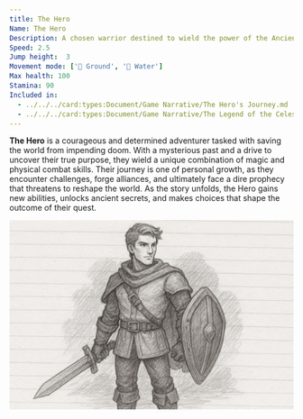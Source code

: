 ```yaml
---
title: The Hero
Name: The Hero
Description: A chosen warrior destined to wield the power of the Ancients and restore balance to Eldoria.
Speed: 2.5
Jump height:  3
Movement mode: ['🏃 Ground', '🌊 Water']
Max health: 100
Stamina: 90
Included in:
  - ../../../card:types:Document/Game Narrative/The Hero's Journey.md
  - ../../../card:types:Document/Game Narrative/The Legend of the Celestial Swords.md
---
```


**The Hero** is a courageous and determined adventurer tasked with saving the world from impending doom. With a mysterious past and a drive to uncover their true purpose, they wield a unique combination of magic and physical combat skills. Their journey is one of personal growth, as they encounter challenges, forge alliances, and ultimately face a dire prophecy that threatens to reshape the world. As the story unfolds, the Hero gains new abilities, unlocks ancient secrets, and makes choices that shape the outcome of their quest.

<img src="../../../files/hero-sketch.png" width="800"/>
